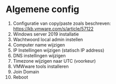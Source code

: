 # Algemene config

1. Configuratie van copy/paste zoals beschreven: https://kb.vmware.com/s/article/57122
1. Windows server 2019 installatie
1. Wachtwoord local admin instellen
1. Computer name wijzigen
2. IP Instellingen wijzigen (statisch IP address)
3. DNS instellingen wijzigen 
4. Timezone wijzigen naar UTC (voorkeur)
5. VMWware tools installeren
5. Join Domain
6. Reboot